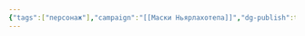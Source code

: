 ```yaml
---
{"tags":["персонаж"],"campaign":"[[Маски Ньярлахотепа]]","dg-publish":true,"aliases":["Эверетт"],"permalink":"/everett-uitlok-aster-uajt/","dgPassFrontmatter":true}
---
```


